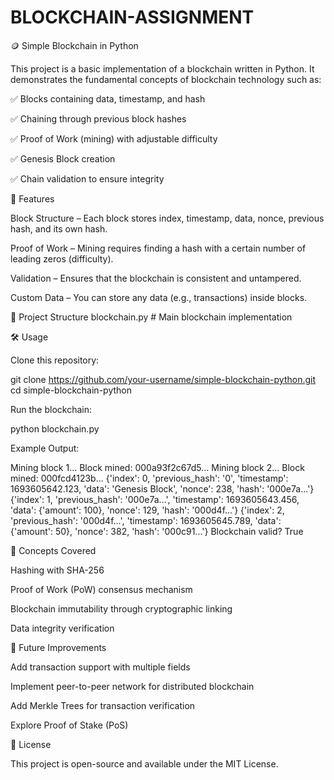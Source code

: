 # BLOCKCHAIN-ASSIGNMENT
🪙 Simple Blockchain in Python

This project is a basic implementation of a blockchain written in Python. It demonstrates the fundamental concepts of blockchain technology such as:

✅ Blocks containing data, timestamp, and hash

✅ Chaining through previous block hashes

✅ Proof of Work (mining) with adjustable difficulty

✅ Genesis Block creation

✅ Chain validation to ensure integrity

🚀 Features

Block Structure – Each block stores index, timestamp, data, nonce, previous hash, and its own hash.

Proof of Work – Mining requires finding a hash with a certain number of leading zeros (difficulty).

Validation – Ensures that the blockchain is consistent and untampered.

Custom Data – You can store any data (e.g., transactions) inside blocks.

📂 Project Structure
blockchain.py    # Main blockchain implementation

🛠️ Usage

Clone this repository:

git clone https://github.com/your-username/simple-blockchain-python.git
cd simple-blockchain-python


Run the blockchain:

python blockchain.py


Example Output:

Mining block 1...
Block mined: 000a93f2c67d5...
Mining block 2...
Block mined: 000fcd4123b...
{'index': 0, 'previous_hash': '0', 'timestamp': 1693605642.123, 'data': 'Genesis Block', 'nonce': 238, 'hash': '000e7a...'}
{'index': 1, 'previous_hash': '000e7a...', 'timestamp': 1693605643.456, 'data': {'amount': 100}, 'nonce': 129, 'hash': '000d4f...'}
{'index': 2, 'previous_hash': '000d4f...', 'timestamp': 1693605645.789, 'data': {'amount': 50}, 'nonce': 382, 'hash': '000c91...'}
Blockchain valid? True

📖 Concepts Covered

Hashing with SHA-256

Proof of Work (PoW) consensus mechanism

Blockchain immutability through cryptographic linking

Data integrity verification

🧩 Future Improvements

Add transaction support with multiple fields

Implement peer-to-peer network for distributed blockchain

Add Merkle Trees for transaction verification

Explore Proof of Stake (PoS)

📜 License

This project is open-source and available under the MIT License.
